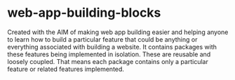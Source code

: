 # web-app-building-blocks

Created with the AIM of making web app building easier and helping anyone to learn how to build a particular feature that could be anything or everything associated with building a website. It contains packages with these features being implemented in isolation. These are reusable and loosely coupled. That means each package contains only a particular feature or related features implemented.